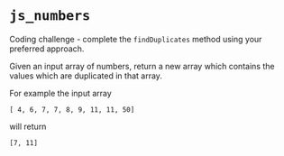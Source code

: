 # `js_numbers`

Coding challenge - complete the `findDuplicates` method using your preferred
approach.

Given an input array of numbers, return a new array which contains the values
which are duplicated in that array.

For example the input array

```
[ 4, 6, 7, 7, 8, 9, 11, 11, 50]
```

will return

```
[7, 11]
```
